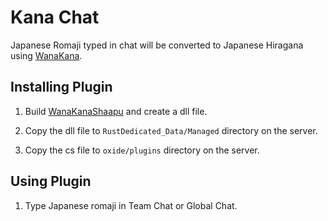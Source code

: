 # Kana Chat

Japanese Romaji typed in chat will be converted to Japanese Hiragana using [WanaKana](https://wanakana.com/).

## Installing Plugin

1. Build [WanaKanaShaapu](https://github.com/kmoroz/WanaKanaShaapu/releases) and create a dll file.

1. Copy the dll file to `RustDedicated_Data/Managed` directory on the server.

1. Copy the cs file to `oxide/plugins` directory on the server.

## Using Plugin

1. Type Japanese romaji in Team Chat or Global Chat.